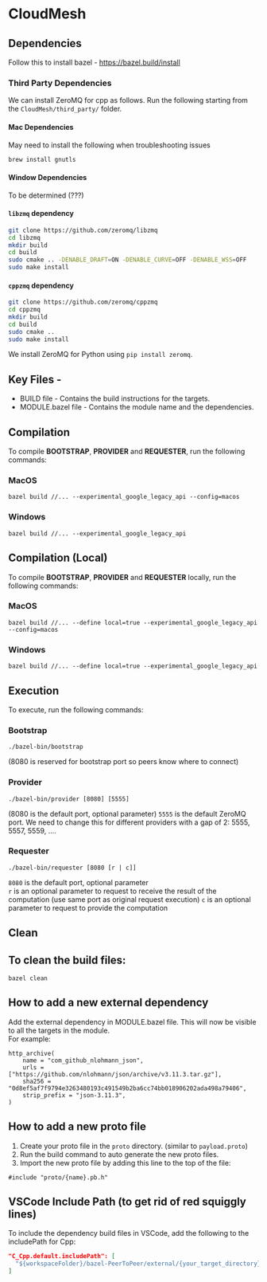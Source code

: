 # CloudMesh

## Dependencies
Follow this to install bazel - https://bazel.build/install

### Third Party Dependencies

We can install ZeroMQ for cpp as follows. Run the following starting from the `CloudMesh/third_party/` folder.

#### Mac Dependencies

May need to install the following when troubleshooting issues

```bash
brew install gnutls
```

#### Window Dependencies

To be determined (???)

#### `libzmq` dependency
```bash
git clone https://github.com/zeromq/libzmq
cd libzmq
mkdir build
cd build
sudo cmake .. -DENABLE_DRAFT=ON -DENABLE_CURVE=OFF -DENABLE_WSS=OFF 
sudo make install
```

#### `cppzmq` dependency
```bash
git clone https://github.com/zeromq/cppzmq
cd cppzmq
mkdir build
cd build
sudo cmake ..
sudo make install
```

We install ZeroMQ for Python using `pip install zeromq`.

## Key Files -
- BUILD file - Contains the build instructions for the targets.
- MODULE.bazel file - Contains the module name and the dependencies.

## Compilation

To compile **BOOTSTRAP**, **PROVIDER** and **REQUESTER**, run the following commands:
### MacOS
```
bazel build //... --experimental_google_legacy_api --config=macos
```
### Windows
```
bazel build //... --experimental_google_legacy_api
```

## Compilation (Local)

To compile **BOOTSTRAP**, **PROVIDER** and **REQUESTER** locally, run the following commands:
### MacOS
```
bazel build //... --define local=true --experimental_google_legacy_api --config=macos
```
### Windows
```
bazel build //... --define local=true --experimental_google_legacy_api
```

## Execution

To execute, run the following commands:
### Bootstrap
```
./bazel-bin/bootstrap
```
(8080 is reserved for bootstrap port so peers know where to connect)

### Provider
```
./bazel-bin/provider [8080] [5555]
``` 
(8080 is the default port, optional parameter)
`5555` is the default ZeroMQ port. We need to change this for different providers with a gap of 2: 5555, 5557, 5559, ....

### Requester

```
./bazel-bin/requester [8080 [r | c]] 
```
`8080` is the default port, optional parameter\
`r` is an optional parameter to request to receive the result of the computation (use same port as original request execution)
`c` is an optional parameter to request to provide the computation

## Clean

## To clean the build files:
```
bazel clean
```

## How to add a new external dependency
Add the external dependency in MODULE.bazel file. This will now be visible to all the targets in the module.\
For example: 
```
http_archive(
    name = "com_github_nlohmann_json",
    urls = ["https://github.com/nlohmann/json/archive/v3.11.3.tar.gz"],
    sha256 = "0d8ef5af7f9794e3263480193c491549b2ba6cc74bb018906202ada498a79406",
    strip_prefix = "json-3.11.3",
)
```

## How to add a new proto file
1. Create your proto file in the `proto` directory. (similar to `payload.proto`)
2. Run the build command to auto generate the new proto files.
3. Import the new proto file by adding this line to the top of the file:
```
#include "proto/{name}.pb.h"
```

## VSCode Include Path (to get rid of red squiggly lines)
To include the dependency build files in VSCode, add the following to the includePath for Cpp:
```json
"C_Cpp.default.includePath": [
  "${workspaceFolder}/bazel-PeerToPeer/external/{your_target_directory}"
]
```

